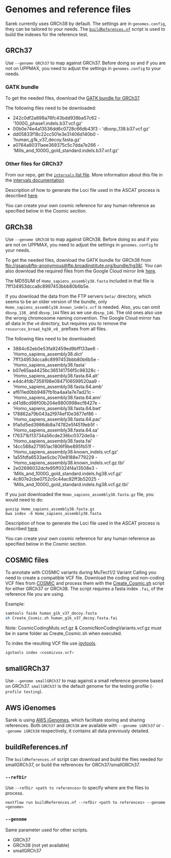 # Genomes and reference files

Sarek currently uses GRCh38 by default. The settings are in `genomes.config`, they can be tailored to your needs.
The [`buildReferences.nf`](#buildreferencesnf) script is used to build the indexes for the reference test.

## GRCh37

Use `--genome GRCh37` to map against GRCh37. Before doing so and if you are not on UPPMAX, you need to adjust the settings in `genomes.config` to your needs.

### GATK bundle

To get the needed files, download the [GATK bundle for GRCh37](ftp://gsapubftp-anonymous@ftp.broadinstitute.org/bundle/b37/).

The following files need to be downloaded:

- 242c0df2a698a76fc43bdd938ba57c62 - '1000G\_phase1.indels.b37.vcf.gz'
- 00b0e74e4a13536dd6c0728c66db43f3 - 'dbsnp\_138.b37.vcf.gz'
- dd05833f18c22cc501e3e31406d140b0 - 'human\_g1k\_v37\_decoy.fasta.gz'
- a0764a80311aee369375c5c7dda7e266 - 'Mills\_and\_1000G\_gold\_standard.indels.b37.vcf.gz'

### Other files for GRCh37

From our repo, get the [`intervals` list file](https://raw.githubusercontent.com/SciLifeLab/Sarek/master/repeats/wgs_calling_regions.grch37.list). More information about this file in the [intervals documentation](INTERVALS.md)

Description of how to generate the Loci file used in the ASCAT process is described [here](https://github.com/SciLifeLab/Sarek/blob/master/docs/ASCAT.md).

You can create your own cosmic reference for any human reference as specified below in the Cosmic section.

## GRCh38

Use `--genome GRCh38` to map against GRCh38. Before doing so and if you are not on UPPMAX, you need to adjust the settings in `genomes.config` to your needs.

To get the needed files, download the GATK bundle for GRCh38 from [ftp://gsapubftp-anonymous@ftp.broadinstitute.org/bundle/hg38/](ftp://gsapubftp-anonymous@ftp.broadinstitute.org/bundle/hg38/). You can also download the required files from the Google Cloud mirror link [here](https://console.cloud.google.com/storage/browser/genomics-public-data/resources/broad/hg38/v0).

The MD5SUM of `Homo_sapiens_assembly38.fasta` included in that file is 7ff134953dcca8c8997453bbb80b6b5e.

If you download the data from the FTP servers `beta/` directory, which seems to be an older version of the bundle, only `Homo_sapiens_assembly38.known_indels.vcf` is needed. Also, you can omit `dbsnp_138_` and `dbsnp_144` files as we use `dbsnp_146`. The old ones also use the wrong chromosome naming convention. The Google Cloud mirror has all data in the `v0` directory, but requires you to remove the `resources_broad_hg38_v0_` prefixes from all files.

The following files need to be downloaded:

- 3884c62eb0e53fa92459ed9bff133ae6 - 'Homo_sapiens_assembly38.dict'
- 7ff134953dcca8c8997453bbb80b6b5e - 'Homo_sapiens_assembly38.fasta'
- b07e65aa4425bc365141756f5c98328c - 'Homo_sapiens_assembly38.fasta.64.alt'
- e4dc4fdb7358198e0847106599520aa9 - 'Homo_sapiens_assembly38.fasta.64.amb'
- af611ed0bb9487fb1ba4aa1a7e7ad21c - 'Homo_sapiens_assembly38.fasta.64.ann'
- d41d8cd98f00b204e9800998ecf8427e - 'Homo_sapiens_assembly38.fasta.64.bwt'
- 178862a79b043a2f974ef10e3877ef86 - 'Homo_sapiens_assembly38.fasta.64.pac'
- 91a5d5ed3986db8a74782e5f4519eb5f - 'Homo_sapiens_assembly38.fasta.64.sa'
- f76371b113734a56cde236bc0372de0a - 'Homo_sapiens_assembly38.fasta.fai'
- 14cc588a271951ac1806f9be895fb51f - 'Homo_sapiens_assembly38.known_indels.vcf.gz'
- 1a55fdfa6533ae5cbc70e8188e779229 - 'Homo_sapiens_assembly38.known_indels.vcf.gz.tbi'
- 2e02696032dcfe95ff0324f4a13508e3 - 'Mills_and_1000G_gold_standard.indels.hg38.vcf.gz'
- 4c807e2cbe0752c0c44ac82ff3b52025 - 'Mills_and_1000G_gold_standard.indels.hg38.vcf.gz.tbi'

If you just downloaded the `Homo_sapiens_assembly38.fasta.gz` file, you would need to do:

```
gunzip Homo_sapiens_assembly38.fasta.gz
bwa index -6 Homo_sapiens_assembly38.fasta
```

Description of how to generate the Loci file used in the ASCAT process is described [here](https://github.com/SciLifeLab/Sarek/blob/master/docs/ASCAT.md).

You can create your own cosmic reference for any human reference as specified below in the Cosmic section.

## COSMIC files

To annotate with COSMIC variants during MuTect1/2 Variant Calling you need to create a compatible VCF file.
Download the coding and non-coding VCF files from [COSMIC](http://cancer.sanger.ac.uk/cosmic/download) and
process them with the [Create\_Cosmic.sh](https://github.com/SciLifeLab/Sarek/tree/master/scripts/Create_Cosmic.sh)
script for either GRCh37 or GRCh38. The script requires a fasta index `.fai`, of the reference file you are using.

Example:

```bash
samtools faidx human_g1k_v37_decoy.fasta
sh Create_Cosmic.sh human_g1k_v37_decoy.fasta.fai
```

Note: CosmicCodingMuts.vcf.gz & CosmicNonCodingVariants.vcf.gz must be in same folder as Create\_Cosmic.sh when executed.

To index the resulting VCF file use [igvtools](https://software.broadinstitute.org/software/igv/igvtools).

```bash
igvtools index <cosmicvxx.vcf>
```

## smallGRCh37

Use `--genome smallGRCh37` to map against a small reference genome based on GRCh37. `smallGRCh37` is the default genome for the testing profile (`-profile testing`).

## AWS iGenomes
Sarek is using [AWS iGenomes](https://ewels.github.io/AWS-iGenomes/), which facilitate storing and sharing references.
Both `GRCh37` and `GRCh38` are available with `--genome iGRCh37` or `--genome iGRCh38` respectively, it contains all data previously detailed.

## buildReferences.nf

The `buildReferences.nf` script can download and build the files needed for smallGRCh37, or build the references for GRCh37/smallGRCh37.

### `--refDir`

Use `--refDir <path to references>` to specify where are the files to process.

```
nextflow run buildReferences.nf --refDir <path to references> --genome <genome>
```

### `--genome`

Same parameter used for other scripts.

- GRCh37
- GRCh38 (not yet available)
- smallGRCh37
